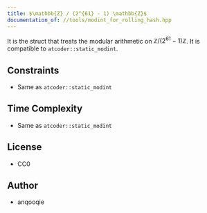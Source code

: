 ```yaml
---
title: $\mathbb{Z} / (2^{61} - 1) \mathbb{Z}$
documentation_of: //tools/modint_for_rolling_hash.hpp
---
```


It is the struct that treats the modular arithmetic on $\mathbb{Z} / (2^{61} - 1) \mathbb{Z}$.
It is compatible to `atcoder::static_modint`.

## Constraints
- Same as `atcoder::static_modint`

## Time Complexity
- Same as `atcoder::static_modint`

## License
- CC0

## Author
- anqooqie
